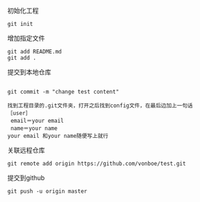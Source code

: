 

初始化工程
```
git init 
```
增加指定文件
```
git add README.md
git add .

```

提交到本地仓库 
```

git commit -m "change test content"

找到工程目录的.git文件夹，打开之后找到config文件，在最后边加上一句话
［user］
 email＝your email
 name＝your name
your email 和your name随便写上就行

```
关联远程仓库
```
git remote add origin https://github.com/vonboe/test.git

```
提交到github
```
git push -u origin master 

```
